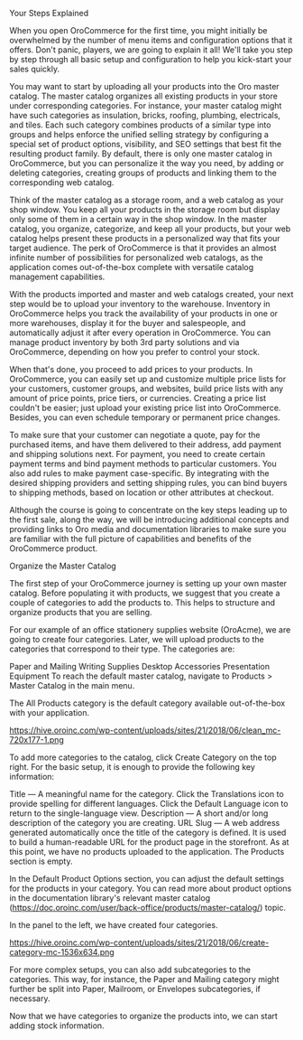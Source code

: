Your Steps Explained

When you open OroCommerce for the first time, you might initially be overwhelmed by the number of menu items and configuration options that it offers. Don't panic, players, we are going to explain it all! We'll take you step by step through all basic setup and configuration to help you kick-start your sales quickly.

You may want to start by uploading all your products into the Oro master catalog. The master catalog organizes all existing products in your store under corresponding categories. For instance, your master catalog might have such categories as insulation, bricks, roofing, plumbing, electricals, and tiles. Each such category combines products of a similar type into groups and helps enforce the unified selling strategy by configuring a special set of product options, visibility, and SEO settings that best fit the resulting product family. By default, there is only one master catalog in OroCommerce, but you can personalize it the way you need, by adding or deleting categories, creating groups of products and linking them to the corresponding web catalog.

Think of the master catalog as a storage room, and a web catalog as your shop window. You keep all your products in the storage room but display only some of them in a certain way in the shop window. In the master catalog, you organize, categorize, and keep all your products, but your web catalog helps present these products in a personalized way that fits your target audience. The perk of OroCommerce is that it provides an almost infinite number of possibilities for personalized web catalogs, as the application comes out-of-the-box complete with versatile catalog management capabilities.

With the products imported and master and web catalogs created, your next step would be to upload your inventory to the warehouse. Inventory in OroCommerce helps you track the availability of your products in one or more warehouses, display it for the buyer and salespeople, and automatically adjust it after every operation in OroCommerce. You can manage product inventory by both 3rd party solutions and via OroCommerce, depending on how you prefer to control your stock.

When that's done, you proceed to add prices to your products. In OroCommerce, you can easily set up and customize multiple price lists for your customers, customer groups, and websites, build price lists with any amount of price points, price tiers, or currencies. Creating a price list couldn't be easier; just upload your existing price list into OroCommerce. Besides, you can even schedule temporary or permanent price changes.

To make sure that your customer can negotiate a quote, pay for the purchased items, and have them delivered to their address, add payment and shipping solutions next. For payment, you need to create certain payment terms and bind payment methods to particular customers. You also add rules to make payment case-specific. By integrating with the desired shipping providers and setting shipping rules, you can bind buyers to shipping methods, based on location or other attributes at checkout.

Although the course is going to concentrate on the key steps leading up to the first sale, along the way, we will be introducing additional concepts and providing links to Oro media and documentation libraries to make sure you are familiar with the full picture of capabilities and benefits of the OroCommerce product.


Organize the Master Catalog

The first step of your OroCommerce journey is setting up your own master catalog. Before populating it with products, we suggest that you create a couple of categories to add the products to. This helps to structure and organize products that you are selling.

For our example of an office stationery supplies website (OroAcme), we are going to create four categories. Later, we will upload products to the categories that correspond to their type. The categories are:

Paper and Mailing
Writing Supplies
Desktop Accessories
Presentation Equipment
To reach the default master catalog, navigate to Products > Master Catalog in the main menu.

The All Products category is the default category available out-of-the-box with your application.

https://hive.oroinc.com/wp-content/uploads/sites/21/2018/06/clean_mc-720x177-1.png

To add more categories to the catalog, click Create Category on the top right. For the basic setup, it is enough to provide the following key information:

Title — A meaningful name for the category. Click the Translations icon to provide spelling for different languages. Click the Default Language icon to return to the single-language view.
Description — A short and/or long description of the category you are creating.
URL Slug — A web address generated automatically once the title of the category is defined. It is used to build a human-readable URL for the product page in the storefront.
As at this point, we have no products uploaded to the application. The Products section is empty.

In the Default Product Options section, you can adjust the default settings for the products in your category. You can read more about product options in the documentation library's relevant master catalog (https://doc.oroinc.com/user/back-office/products/master-catalog/) topic.

In the panel to the left, we have created four categories.


https://hive.oroinc.com/wp-content/uploads/sites/21/2018/06/create-category-mc-1536x634.png
 

For more complex setups, you can also add subcategories to the categories. This way, for instance,  the Paper and Mailing category might further be split into Paper, Mailroom, or Envelopes subcategories, if necessary.

Now that we have categories to organize the products into, we can start adding stock information.
